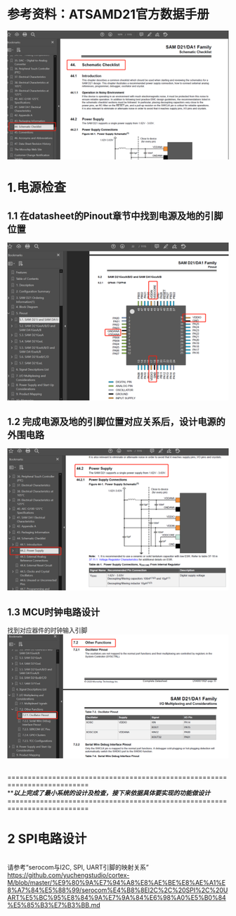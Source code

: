 
# 参考资料：ATSAMD21官方数据手册
![images](https://github.com/yuchengstudio/cortex-M/blob/master/cortex-m0%2B/SAMD21/reference/SAMD21_schematic_checklist_001.png)


# 1.电源检查
## 1.1 在datasheet的Pinout章节中找到电源及地的引脚位置
![images](https://github.com/yuchengstudio/cortex-M/blob/master/cortex-m0%2B/SAMD21/reference/SAMD21_schematic_checklist_002.png)

## 1.2 完成电源及地的引脚位置对应关系后，设计电源的外围电路
![images](https://github.com/yuchengstudio/cortex-M/blob/master/cortex-m0%2B/SAMD21/reference/SAMD21_schematic_checklist_003.png)


## 1.3 MCU时钟电路设计
找到对应器件的时钟输入引脚
![images](https://github.com/yuchengstudio/cortex-M/blob/master/cortex-m0%2B/SAMD21/reference/SAMD21_schematic_checklist_004.png)

<br/>==========================================================================
<br/>*****以上完成了最小系统的设计及检查，接下来依据具体要实现的功能做设计***
<br/>==========================================================================

# 2 SPI电路设计
<br/>请参考“serocom与I2C, SPI, UART引脚的映射关系”
https://github.com/yuchengstudio/cortex-M/blob/master/%E9%80%9A%E7%94%A8%E8%AE%BE%E8%AE%A1%E8%A7%84%E5%88%99/serocom%E4%B8%8EI2C%2C%20SPI%2C%20UART%E5%BC%95%E8%84%9A%E7%9A%84%E6%98%A0%E5%B0%84%E5%85%B3%E7%B3%BB.md

